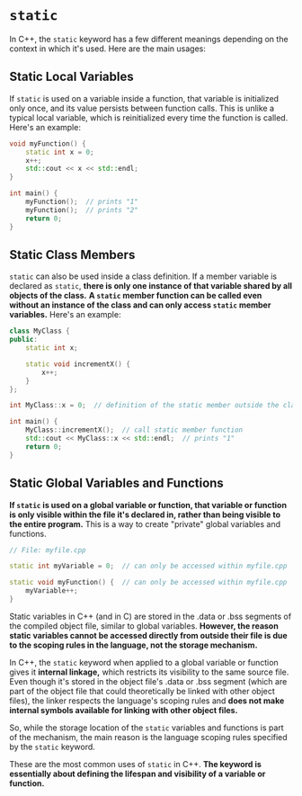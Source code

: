 # `static`

In C++, the `static` keyword has a few different meanings depending on the context in which it's used. Here are the main usages:

## **Static Local Variables**

If `static` is used on a variable inside a function, that variable is initialized only once, and its value persists between function calls. This is unlike a typical local variable, which is reinitialized every time the function is called. Here's an example:

```cpp
void myFunction() {
    static int x = 0;
    x++;
    std::cout << x << std::endl;
}

int main() {
    myFunction();  // prints "1"
    myFunction();  // prints "2"
    return 0;
}
```

## **Static Class Members** 

`static` can also be used inside a class definition. If a member variable is declared as `static`, **there is only one instance of that variable shared by all objects of the class.** **A `static` member function can be called even without an instance of the class and can only access `static` member variables.** Here's an example:

```cpp
class MyClass {
public:
    static int x;

    static void incrementX() {
        x++;
    }
};

int MyClass::x = 0;  // definition of the static member outside the class

int main() {
    MyClass::incrementX();  // call static member function
    std::cout << MyClass::x << std::endl;  // prints "1"
    return 0;
}
```

## **Static Global Variables and Functions** 

**If `static` is used on a global variable or function, that variable or function is only visible within the file it's declared in, rather than being visible to the entire program.** This is a way to create "private" global variables and functions.

```cpp
// File: myfile.cpp

static int myVariable = 0;  // can only be accessed within myfile.cpp

static void myFunction() {  // can only be accessed within myfile.cpp
    myVariable++;
}
```

Static variables in C++ (and in C) are stored in the .data or .bss segments of the compiled object file, similar to global variables. **However, the reason static variables cannot be accessed directly from outside their file is due to the scoping rules in the language, not the storage mechanism.**

In C++, the `static` keyword when applied to a global variable or function gives it **internal linkage,** which restricts its visibility to the same source file. Even though it's stored in the object file's .data or .bss segment (which are part of the object file that could theoretically be linked with other object files), the linker respects the language's scoping rules and **does not make internal symbols available for linking with other object files.**

So, while the storage location of the `static` variables and functions is part of the mechanism, the main reason is the language scoping rules specified by the `static` keyword.



These are the most common uses of `static` in C++. **The keyword is essentially about defining the lifespan and visibility of a variable or function.**